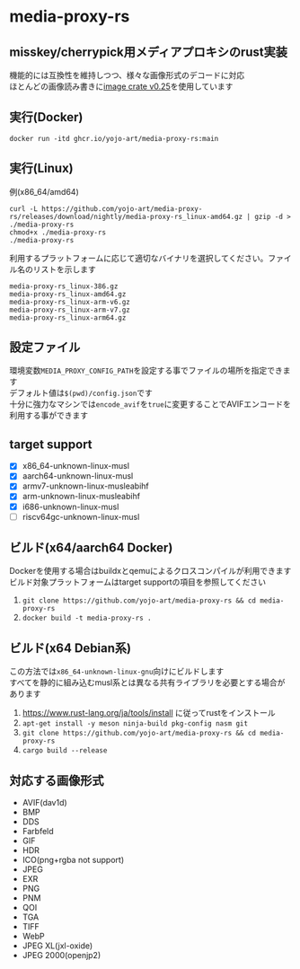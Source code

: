 # media-proxy-rs
## misskey/cherrypick用メディアプロキシのrust実装
機能的には互換性を維持しつつ、様々な画像形式のデコードに対応  
ほとんどの画像読み書きに[image crate v0.25](https://crates.io/crates/image/0.25.5)を使用しています

## 実行(Docker)
```
docker run -itd ghcr.io/yojo-art/media-proxy-rs:main
```

## 実行(Linux)
例(x86_64/amd64)
```
curl -L https://github.com/yojo-art/media-proxy-rs/releases/download/nightly/media-proxy-rs_linux-amd64.gz | gzip -d > ./media-proxy-rs
chmod+x ./media-proxy-rs
./media-proxy-rs
```
利用するプラットフォームに応じて適切なバイナリを選択してください。ファイル名のリストを示します
```
media-proxy-rs_linux-386.gz
media-proxy-rs_linux-amd64.gz
media-proxy-rs_linux-arm-v6.gz
media-proxy-rs_linux-arm-v7.gz
media-proxy-rs_linux-arm64.gz
```

## 設定ファイル
環境変数`MEDIA_PROXY_CONFIG_PATH`を設定する事でファイルの場所を指定できます  
デフォルト値は`$(pwd)/config.json`です  
十分に強力なマシンでは`encode_avif`を`true`に変更することでAVIFエンコードを利用する事ができます

## target support
- [x] x86_64-unknown-linux-musl
- [x] aarch64-unknown-linux-musl
- [x] armv7-unknown-linux-musleabihf
- [x] arm-unknown-linux-musleabihf
- [x] i686-unknown-linux-musl
- [ ] riscv64gc-unknown-linux-musl

## ビルド(x64/aarch64 Docker)
Dockerを使用する場合はbuildxとqemuによるクロスコンパイルが利用できます  
ビルド対象プラットフォームはtarget supportの項目を参照してください
1. `git clone https://github.com/yojo-art/media-proxy-rs && cd media-proxy-rs`
2. `docker build -t media-proxy-rs .`

## ビルド(x64 Debian系)
この方法では`x86_64-unknown-linux-gnu`向けにビルドします  
すべてを静的に組み込むmusl系とは異なる共有ライブラリを必要とする場合があります
1. https://www.rust-lang.org/ja/tools/install に従ってrustをインストール
1. `apt-get install -y meson ninja-build pkg-config nasm git`
2. `git clone https://github.com/yojo-art/media-proxy-rs && cd media-proxy-rs`
3. `cargo build --release`

## 対応する画像形式
- AVIF(dav1d)
- BMP
- DDS
- Farbfeld
- GIF
- HDR
- ICO(png+rgba not support)
- JPEG
- EXR
- PNG
- PNM
- QOI
- TGA
- TIFF
- WebP
- JPEG XL(jxl-oxide)
- JPEG 2000(openjp2)
